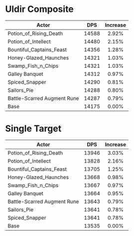 # Uldir Composite
| Actor | DPS | Increase |
|---|:---:|:---:|
|Potion_of_Rising_Death|14588|2.92%|
|Potion_of_Intellect|14480|2.15%|
|Bountiful_Captains_Feast|14356|1.28%|
|Honey-Glazed_Haunches|14321|1.03%|
|Swamp_Fish_n_Chips|14321|1.03%|
|Galley Banquet|14312|0.97%|
|Spiced_Snapper|14290|0.81%|
|Sailors_Pie|14288|0.80%|
|Battle-Scarred Augment Rune|14287|0.79%|
|Base|14175|0.00%|

# Single Target
| Actor | DPS | Increase |
|---|:---:|:---:|
|Potion_of_Rising_Death|13946|3.03%|
|Potion_of_Intellect|13828|2.16%|
|Bountiful_Captains_Feast|13705|1.25%|
|Honey-Glazed_Haunches|13668|0.98%|
|Swamp_Fish_n_Chips|13667|0.97%|
|Galley Banquet|13664|0.95%|
|Battle-Scarred Augment Rune|13643|0.79%|
|Sailors_Pie|13641|0.78%|
|Spiced_Snapper|13641|0.78%|
|Base|13535|0.00%|
